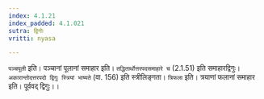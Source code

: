 ```yaml
---
index: 4.1.21
index_padded: 4.1.021
sutra: द्विगोः
vritti: nyasa

---
```

`पञ्चपूली` इति। पञ्चानां पूलानां समाहार इति। `तद्धितार्थोत्तरपदसमाहारे च` (2.1.51) इति समाहारद्विगुः। `अकारान्तोदत्तरपदो द्विगुः स्त्रियां भाष्यते` (वा. 156) इति स्त्रीलिङ्गता।
`त्रिफला` इति। त्रयाणां फलानां समाहार इति। पूर्ववद् द्विगुः।।